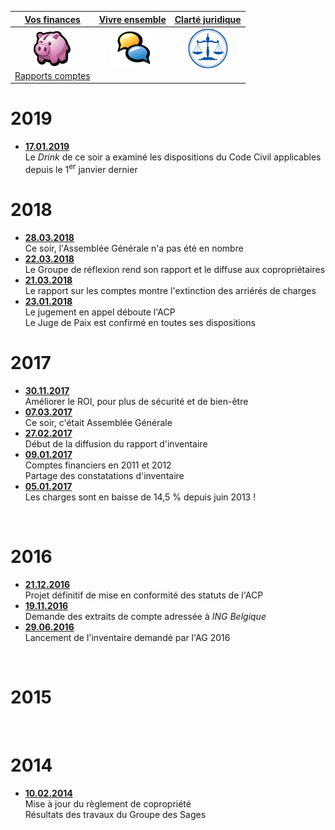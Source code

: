 <link rel="stylesheet" href="normal3.css" type="text/css" />

| [Vos finances](https://brab80webscom.github.io/Comptes) | [Vivre ensemble](http://brabanconne-contact.site123.me/) | [Clarté juridique](/Legal/intro.md) |
| :---: | :---: | :---: |
| ![](icon_earn.png)<br>[Rapports comptes](/Liens_Archives.md) | ![](icon_feedback.png)<br>&nbsp; | ![](icon_justice.png)<br>&nbsp; |

# 2019

* [**17.01.2019**](/Code_Civil/nouveautes.md)<br>Le *Drink* de ce soir a examiné les dispositions du Code Civil applicables depuis le 1<sup>er</sup> janvier dernier

# 2018

* [**28.03.2018**](/2018/20180328.md)<br>Ce soir, l'Assemblée Générale n'a pas été en nombre
* [**22.03.2018**](/2018/20180322.md)<br>Le Groupe de réflexion rend son rapport et le diffuse aux copropriétaires
* [**21.03.2018**](/2018/20180321.md)<br>Le rapport sur les comptes montre l'extinction des arriérés de charges
* [**23.01.2018**](20180123.md)<br>Le jugement en appel déboute l'ACP<br>Le Juge de Paix est confirmé en toutes ses dispositions

# 2017

* [**30.11.2017**](20171130.md)<br>Améliorer le ROI, pour plus de sécurité et de bien-être
* [**07.03.2017**](20170307.md)<br>Ce soir, c'était Assemblée Générale
* [**27.02.2017**](20170227.md)<br>Début de la diffusion du rapport d'inventaire
* [**09.01.2017**](20170109.md)<br>Comptes financiers en 2011 et 2012<br>Partage des constatations d'inventaire
* [**05.01.2017**](20170105.md)<br>Les charges sont en baisse de 14,5 % depuis juin 2013 !

&nbsp;

# 2016

* [**21.12.2016**](20161221.md)<br>Projet définitif de mise en conformité des statuts de l'ACP
* [**19.11.2016**](20161119.md)<br>Demande des extraits de compte adressée à *ING Belgique*
* [**29.06.2016**](20160629.md)<br>Lancement de l'inventaire demandé par l'AG 2016

&nbsp;

# 2015

&nbsp;

# 2014

* [**10.02.2014**](/2014/20140210.md)<br>Mise à jour du règlement de copropriété<br>Résultats des travaux du Groupe des Sages

&nbsp;
